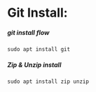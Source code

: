 # Git Install:

##### git install flow

`sudo apt install git`

##### Zip & Unzip install

`sudo apt install zip unzip`